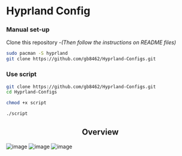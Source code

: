 # Hyprland Config

### Manual set-up
Clone this repository -_(Then follow the instructions on README files)_
```bash
sudo pacman -S hyprland
git clone https://github.com/gb8462/Hyprland-Configs.git
```

### Use script

```bash
git clone https://github.com/gb8462/Hyprland-Configs.git
cd Hyprland-Configs
```

```bash
chmod +x script
```

```bash
./script
```

<h2 align="center">Overview</h2>

![image](https://github.com/user-attachments/assets/ef27afce-be0c-42c2-abad-e6071efe3da2)
![image](https://github.com/user-attachments/assets/a0bb972d-c628-42f6-842a-45b61f2b20b7)
![image](https://github.com/user-attachments/assets/f5da6c4c-faea-410a-9fd8-7ac3923f52a9)

